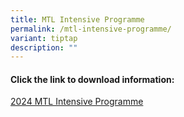 ```yaml
---
title: MTL Intensive Programme
permalink: /mtl-intensive-programme/
variant: tiptap
description: ""
---
```

<h4>Click the link to download information:</h4>
<p><a href="/files/2024/MTL_Intensive_Programme_2024.pdf" rel="noopener noreferrer nofollow" target="_blank">2024 MTL Intensive Programme</a>
</p>